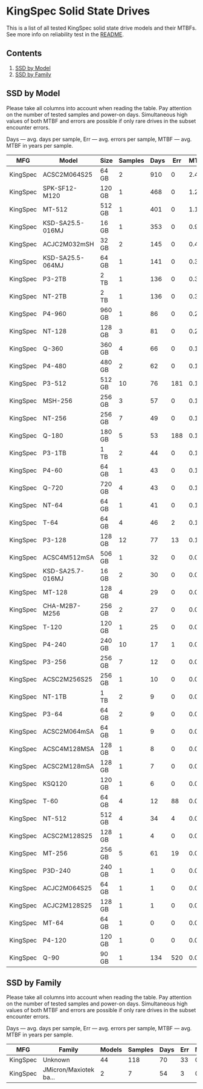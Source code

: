 KingSpec Solid State Drives
===========================

This is a list of all tested KingSpec solid state drive models and their MTBFs. See
more info on reliability test in the [README](https://github.com/linuxhw/SMART).

Contents
--------

1. [ SSD by Model  ](#ssd-by-model)
2. [ SSD by Family ](#ssd-by-family)

SSD by Model
------------

Please take all columns into account when reading the table. Pay attention on the
number of tested samples and power-on days. Simultaneous high values of both MTBF
and errors are possible if only rare drives in the subset encounter errors.

Days — avg. days per sample,
Err  — avg. errors per sample,
MTBF — avg. MTBF in years per sample.

| MFG       | Model              | Size   | Samples | Days  | Err   | MTBF   |
|-----------|--------------------|--------|---------|-------|-------|--------|
| KingSpec  | ACSC2M064S25       | 64 GB  | 2       | 910   | 0     | 2.49   |
| KingSpec  | SPK-SF12-M120      | 120 GB | 1       | 468   | 0     | 1.28   |
| KingSpec  | MT-512             | 512 GB | 1       | 401   | 0     | 1.10   |
| KingSpec  | KSD-SA25.5-016MJ   | 16 GB  | 1       | 353   | 0     | 0.97   |
| KingSpec  | ACJC2M032mSH       | 32 GB  | 2       | 145   | 0     | 0.40   |
| KingSpec  | KSD-SA25.5-064MJ   | 64 GB  | 1       | 141   | 0     | 0.39   |
| KingSpec  | P3-2TB             | 2 TB   | 1       | 136   | 0     | 0.37   |
| KingSpec  | NT-2TB             | 2 TB   | 1       | 136   | 0     | 0.37   |
| KingSpec  | P4-960             | 960 GB | 1       | 86    | 0     | 0.24   |
| KingSpec  | NT-128             | 128 GB | 3       | 81    | 0     | 0.22   |
| KingSpec  | Q-360              | 360 GB | 4       | 66    | 0     | 0.18   |
| KingSpec  | P4-480             | 480 GB | 2       | 62    | 0     | 0.17   |
| KingSpec  | P3-512             | 512 GB | 10      | 76    | 181   | 0.16   |
| KingSpec  | MSH-256            | 256 GB | 3       | 57    | 0     | 0.16   |
| KingSpec  | NT-256             | 256 GB | 7       | 49    | 0     | 0.14   |
| KingSpec  | Q-180              | 180 GB | 5       | 53    | 188   | 0.13   |
| KingSpec  | P3-1TB             | 1 TB   | 2       | 44    | 0     | 0.12   |
| KingSpec  | P4-60              | 64 GB  | 1       | 43    | 0     | 0.12   |
| KingSpec  | Q-720              | 720 GB | 4       | 43    | 0     | 0.12   |
| KingSpec  | NT-64              | 64 GB  | 1       | 41    | 0     | 0.11   |
| KingSpec  | T-64               | 64 GB  | 4       | 46    | 2     | 0.10   |
| KingSpec  | P3-128             | 128 GB | 12      | 77    | 13    | 0.10   |
| KingSpec  | ACSC4M512mSA       | 506 GB | 1       | 32    | 0     | 0.09   |
| KingSpec  | KSD-SA25.7-016MJ   | 16 GB  | 2       | 30    | 0     | 0.08   |
| KingSpec  | MT-128             | 128 GB | 4       | 29    | 0     | 0.08   |
| KingSpec  | CHA-M2B7-M256      | 256 GB | 2       | 27    | 0     | 0.07   |
| KingSpec  | T-120              | 120 GB | 1       | 25    | 0     | 0.07   |
| KingSpec  | P4-240             | 240 GB | 10      | 17    | 1     | 0.04   |
| KingSpec  | P3-256             | 256 GB | 7       | 12    | 0     | 0.03   |
| KingSpec  | ACSC2M256S25       | 256 GB | 1       | 10    | 0     | 0.03   |
| KingSpec  | NT-1TB             | 1 TB   | 2       | 9     | 0     | 0.03   |
| KingSpec  | P3-64              | 64 GB  | 2       | 9     | 0     | 0.03   |
| KingSpec  | ACSC2M064mSA       | 64 GB  | 1       | 9     | 0     | 0.03   |
| KingSpec  | ACSC4M128MSA       | 128 GB | 1       | 8     | 0     | 0.02   |
| KingSpec  | ACSC2M128mSA       | 128 GB | 1       | 7     | 0     | 0.02   |
| KingSpec  | KSQ120             | 120 GB | 1       | 6     | 0     | 0.02   |
| KingSpec  | T-60               | 64 GB  | 4       | 12    | 88    | 0.02   |
| KingSpec  | NT-512             | 512 GB | 4       | 34    | 4     | 0.01   |
| KingSpec  | ACSC2M128S25       | 128 GB | 1       | 4     | 0     | 0.01   |
| KingSpec  | MT-256             | 256 GB | 5       | 61    | 19    | 0.01   |
| KingSpec  | P3D-240            | 240 GB | 1       | 1     | 0     | 0.01   |
| KingSpec  | ACJC2M064S25       | 64 GB  | 1       | 1     | 0     | 0.00   |
| KingSpec  | ACJC2M128S25       | 128 GB | 1       | 1     | 0     | 0.00   |
| KingSpec  | MT-64              | 64 GB  | 1       | 0     | 0     | 0.00   |
| KingSpec  | P4-120             | 120 GB | 1       | 0     | 0     | 0.00   |
| KingSpec  | Q-90               | 90 GB  | 1       | 134   | 520   | 0.00   |

SSD by Family
-------------

Please take all columns into account when reading the table. Pay attention on the
number of tested samples and power-on days. Simultaneous high values of both MTBF
and errors are possible if only rare drives in the subset encounter errors.

Days — avg. days per sample,
Err  — avg. errors per sample,
MTBF — avg. MTBF in years per sample.

| MFG       | Family                 | Models | Samples | Days  | Err   | MTBF   |
|-----------|------------------------|--------|---------|-------|-------|--------|
| KingSpec  | Unknown                | 44     | 118     | 70    | 33    | 0.17   |
| KingSpec  | JMicron/Maxiotek ba... | 2      | 7       | 54    | 3     | 0.10   |
